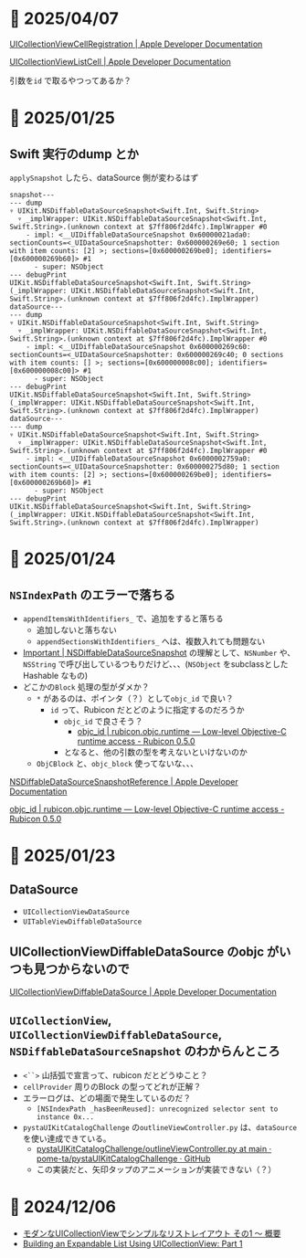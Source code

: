 # 📝 2025/04/07

[UICollectionViewCellRegistration | Apple Developer Documentation](https://developer.apple.com/documentation/uikit/uicollectionviewcellregistration)

[UICollectionViewListCell | Apple Developer Documentation](https://developer.apple.com/documentation/uikit/uicollectionviewlistcell?language=objc)

引数を`id` で取るやつってあるか？

# 📝 2025/01/25

## Swift 実行のdump とか

`applySnapshot` したら、dataSource 側が変わるはず

```
snapshot---
--- dump
▿ UIKit.NSDiffableDataSourceSnapshot<Swift.Int, Swift.String>
  ▿ _implWrapper: UIKit.NSDiffableDataSourceSnapshot<Swift.Int, Swift.String>.(unknown context at $7ff806f2d4fc).ImplWrapper #0
    - impl: <__UIDiffableDataSourceSnapshot 0x60000021ada0: sectionCounts=<_UIDataSourceSnapshotter: 0x600000269e60; 1 section with item counts: [2] >; sections=[0x600000269be0]; identifiers=[0x600000269b60]> #1
      - super: NSObject
--- debugPrint
UIKit.NSDiffableDataSourceSnapshot<Swift.Int, Swift.String>(_implWrapper: UIKit.NSDiffableDataSourceSnapshot<Swift.Int, Swift.String>.(unknown context at $7ff806f2d4fc).ImplWrapper)
dataSource---
--- dump
▿ UIKit.NSDiffableDataSourceSnapshot<Swift.Int, Swift.String>
  ▿ _implWrapper: UIKit.NSDiffableDataSourceSnapshot<Swift.Int, Swift.String>.(unknown context at $7ff806f2d4fc).ImplWrapper #0
    - impl: <__UIDiffableDataSourceSnapshot 0x600000269c60: sectionCounts=<_UIDataSourceSnapshotter: 0x600000269c40; 0 sections with item counts: [] >; sections=[0x600000008c00]; identifiers=[0x600000008c00]> #1
      - super: NSObject
--- debugPrint
UIKit.NSDiffableDataSourceSnapshot<Swift.Int, Swift.String>(_implWrapper: UIKit.NSDiffableDataSourceSnapshot<Swift.Int, Swift.String>.(unknown context at $7ff806f2d4fc).ImplWrapper)
dataSource---
--- dump
▿ UIKit.NSDiffableDataSourceSnapshot<Swift.Int, Swift.String>
  ▿ _implWrapper: UIKit.NSDiffableDataSourceSnapshot<Swift.Int, Swift.String>.(unknown context at $7ff806f2d4fc).ImplWrapper #0
    - impl: <__UIDiffableDataSourceSnapshot 0x6000002759a0: sectionCounts=<_UIDataSourceSnapshotter: 0x600000275d80; 1 section with item counts: [2] >; sections=[0x600000269be0]; identifiers=[0x600000269b60]> #1
      - super: NSObject
--- debugPrint
UIKit.NSDiffableDataSourceSnapshot<Swift.Int, Swift.String>(_implWrapper: UIKit.NSDiffableDataSourceSnapshot<Swift.Int, Swift.String>.(unknown context at $7ff806f2d4fc).ImplWrapper)
```


# 📝 2025/01/24

## `NSIndexPath` のエラーで落ちる

- `appendItemsWithIdentifiers_` で、追加をすると落ちる
  - 追加しないと落ちない
  - `appendSectionsWithIdentifiers_` へは、複数入れても問題ない
- [Important | NSDiffableDataSourceSnapshot](https://developer.apple.com/documentation/uikit/nsdiffabledatasourcesnapshotreference?language=objc#:~:text=Important) の理解として、`NSNumber` や、`NSString` で呼び出しているつもりだけど、、、(`NSObject` をsubclassとしたHashable なもの)
- どこかの`Block` 処理の型がダメか？
  - `*` があるのは、ポインタ（？）として`objc_id` で良い？
    - `id` って、Rubicon だとどのように指定するのだろうか
      - `objc_id` で良さそう？
        - [objc_id | rubicon.objc.runtime — Low-level Objective-C runtime access - Rubicon 0.5.0](https://rubicon-objc.readthedocs.io/en/stable/reference/rubicon-objc-runtime.html#rubicon.objc.runtime.objc_id)
      - となると、他の引数の型を考えないといけないのか
  - `ObjCBlock` と、`objc_block` 使ってないな、、、


[NSDiffableDataSourceSnapshotReference | Apple Developer Documentation](https://developer.apple.com/documentation/uikit/nsdiffabledatasourcesnapshotreference?language=objc)

[objc_id | rubicon.objc.runtime — Low-level Objective-C runtime access - Rubicon 0.5.0](https://rubicon-objc.readthedocs.io/en/stable/reference/rubicon-objc-runtime.html#rubicon.objc.runtime.objc_id)



# 📝 2025/01/23

## DataSource

- `UICollectionViewDataSource`
- `UITableViewDiffableDataSource`


## UICollectionViewDiffableDataSource のobjc がいつも見つからないので
[UICollectionViewDiffableDataSource | Apple Developer Documentation](https://developer.apple.com/documentation/uikit/uicollectionviewdiffabledatasourcereference?language=objc)


## `UICollectionView`, `UICollectionViewDiffableDataSource`, `NSDiffableDataSourceSnapshot` のわからんところ

- `<``>` 山括弧で宣言って、rubicon だとどうゆこと？
- `cellProvider` 周りのBlock の型ってどれが正解？
- エラーログは、どの場面で発生しているのだ？
  - `[NSIndexPath _hasBeenReused]: unrecognized selector sent to instance 0x...`
- `pystaUIKitCatalogChallenge` の`outlineViewController.py` は、`dataSource` を使い達成できている。
  - [pystaUIKitCatalogChallenge/outlineViewController.py at main · pome-ta/pystaUIKitCatalogChallenge · GitHub](https://github.com/pome-ta/pystaUIKitCatalogChallenge/blob/main/outlineViewController.py)
  - この実装だと、矢印タップのアニメーションが実装できない（？）



# 📝 2024/12/06

- [モダンなUICollectionViewでシンプルなリストレイアウト その1 〜 概要](https://zenn.dev/samekard_dev/articles/43991e9321b6c9)
- [Building an Expandable List Using UICollectionView: Part 1](https://swiftsenpai.com/development/collectionview-expandable-list-part1/)
